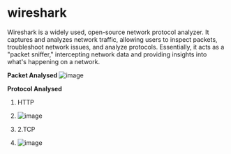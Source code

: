 # wireshark
Wireshark is a widely used, open-source network protocol analyzer. It captures and analyzes network traffic, allowing users to inspect packets, troubleshoot network issues, and analyze protocols. Essentially, it acts as a "packet sniffer," intercepting network data and providing insights into what's happening on a network.  

__Packet Analysed__
![image](https://github.com/user-attachments/assets/f57ece8c-9dc6-44b7-a8ba-cc980a62e975)  

 __Protocol Analysed__  
 1. HTTP
 2. ![image](https://github.com/user-attachments/assets/30e9d385-8722-4823-a91c-178bcb40cca7)

 3. 2.TCP
 4. ![image](https://github.com/user-attachments/assets/4305a335-a916-418c-90cf-25d0399b9dd0)


